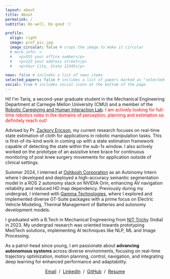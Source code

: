 ```yaml
---
layout: about
title: About
permalink: /
subtitle: Do well, Do good :)

profile:
  align: right
  image: prof_pic.jpg
  image_circular: false # crops the image to make it circular
  # more_info: >
  #   <p>555 your office number</p>
  #   <p>123 your address street</p>
  #   <p>Your City, State 12345</p>

news: false # includes a list of news items
selected_papers: false # includes a list of papers marked as "selected={true}"
social: true # includes social icons at the bottom of the page
---
```


Hi! I'm Tariq, a second-year graduate student in the Mechanical Engineering Department at Carnegie Mellon University (CMU) and a member of the [Robotic Caregiving and Human Interaction Lab](https://rchi-lab.github.io/). <span style="color: red;">I am actively looking for full-time robotics roles in the domains of perception, planning and estimation so definitely reach out!</span>
<!-- Hi! I'm a second-year graduate student in the Mechanical Engineering - Research program at Carnegie Mellon University (CMU), a [Belgian American Educational Foundation](https://baef.be/) Scholar, and a member of the [Robotic Exploration Lab](http://rexlab.ri.cmu.edu/). <span style="color: red;">I am actively looking for full-time roles in Aerospace (GNC), Robotics or any other interesting opportunities, so definitely reach out!</span> -->

Advised by Pr. [Zackory Ericson](https://zackory.com/), my current research focuses on real-time state estimation of cloth for applications in robotic manipulation tasks. This is first-of-its-kind work in coming up with a state estimation framework capable of detecting the state within the sub-1s window. I also actively worked on the prototype of an assistive knee brace for continuous monitoring of post knee surgery movements for application outside of clinical settings.

Summer 2024, I interned at [Oshkosh Corporation](https://www.oshkoshcorp.com/) as an Autonomy Intern where I developed and deployed a high-accuracy semantic segmentation model in a ROS 2 autonomy stack on NVIDIA Orin, enhancing AV navigation reliability and reduced HD map dependency. Previously during my undergrad, I interned with [Gamma Technologies](https://www.gtisoft.com/), where I explored and implemented diverse GT-Suite packages with a prime focus on Electric Vehicle Modeling, Thermal Management of Batteries and autonomy development models.

I graduated with a B.Tech in Mechanical Engineering from [NIT Trichy](https://www.nitt.edu/) (India) in 2023. My undergrad research was oriented towards prototyping MedTech solutions, implementing AI techniques like NLP, ML and Image Processing.
<!-- Previously, I graduated with a B.S. in Electromechanical Engineering from [Université libre de Bruxelles](https://www.ulb.be/en) (Belgium) in 2022. My undergraduate research was centered on the development, experimental testing, and control of new sensors and actuators for minimally invasive endoscopic and surgical tools, and on local model-order reduction optimization for spacecraft reentry simulation. -->

As a patrol-head since young, I am passionate about **advancing autonomous systems** across diverse environments, focusing on real-time trajectory optimization, motion planning, control, navigation, and integrating deep learning for enhanced performance and adaptability.

<!-- My interests encompass everything that moves: real-time trajectory optimization, motion planning, control, navigation, and leveraging deep learning for **high-performance autonomous systems**, on Earth and beyond.  -->

<p style="text-align:center">
  <a href="mailto:jhtariq@cmu.edu">Email</a> &nbsp;/&nbsp;
  <a href="https://www.linkedin.com/in/tariq-anwaar/">LinkedIn</a> &nbsp;/&nbsp;
  <a href="https://github.com/jhtariq">GitHub</a> &nbsp;/&nbsp;
  <a href="https://drive.google.com/file/d/19sAjGgbKgIYpHZ61dzB8LwWSTFQhnkD6/view?usp=sharing">Resume</a>
</p>

<!-- Write your biography here. Tell the world about yourself. Link to your favorite [subreddit](http://reddit.com). You can put a picture in, too. The code is already in, just name your picture `prof_pic.jpg` and put it in the `img/` folder.

Put your address / P.O. box / other info right below your picture. You can also disable any of these elements by editing `profile` property of the YAML header of your `_pages/about.md`. Edit `_bibliography/papers.bib` and Jekyll will render your [publications page](/al-folio/publications/) automatically.

Link to your social media connections, too. This theme is set up to use [Font Awesome icons](https://fontawesome.com/) and [Academicons](https://jpswalsh.github.io/academicons/), like the ones below. Add your Facebook, Twitter, LinkedIn, Google Scholar, or just disable all of them. -->
